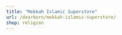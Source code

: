 ```yaml
---
title: "Mekkah Islamic Superstore"
url: /dearborn/mekkah-islamic-superstore/
shop: religion
---
```

